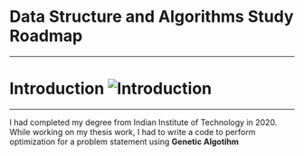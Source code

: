 # Data Structure and Algorithms Study Roadmap
___
# Introduction ![Introduction](https://github.githubassets.com/images/icons/emoji/unicode/1f4d7.png "stop hovering, read on, interesting stuff ahead")

___

I had completed my degree from Indian Institute of Technology in 2020. While working on my thesis work, I had to write a code to perform optimization for a problem statement using **Genetic Algotihm**